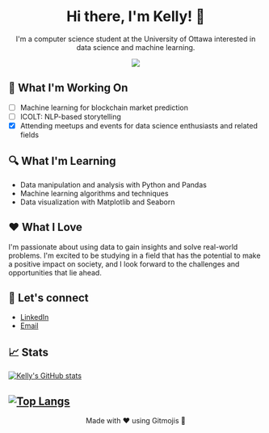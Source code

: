 
<h1 align="center">Hi there, I'm Kelly! 👋 </h1>

<p align="center">
  I'm a computer science student at the University of Ottawa interested in data science and machine learning.
</p>

<p align="center">
  <a href="https://www.linkedin.com/in/[your-linkedin-url]">
    <img src="https://img.shields.io/badge/-LinkedIn-blue?style=flat-square&logo=Linkedin&logoColor=white&link=[linkedin.com/kellygaoCS]">
  </a>
</p>

## 🚀 What I'm Working On

- [ ] Machine learning for blockchain market prediction
- [ ] ICOLT: NLP-based storytelling
- [x] Attending meetups and events for data science enthusiasts and related fields

## 🔍 What I'm Learning

- Data manipulation and analysis with Python and Pandas
- Machine learning algorithms and techniques
- Data visualization with Matplotlib and Seaborn

## ❤️ What I Love

I'm passionate about using data to gain insights and solve real-world problems. I'm excited to be studying in a field that has the potential to make a positive impact on society, and I look forward to the challenges and opportunities that lie ahead.

## 💬 Let's connect

- [LinkedIn](https://www.linkedin.com/in/kellygaoCS/)
- [Email](kellygao@live.ca)

## 📈 Stats

[![Kelly's GitHub stats](https://github-readme-stats.vercel.app/api?username=miuponn&count_private=true&show_icons=true&theme=radical)](https://github.com/miuponn/github-readme-stats)

[![Top Langs](https://github-readme-stats.vercel.app/api/top-langs/?username=miuponn&layout=compact&theme=vision-friendly-dark)](https://github.com/miuponn/github-readme-stats)
---

<p align="center">
  Made with ❤️ using Gitmojis 🚀
</p>
